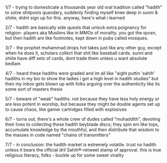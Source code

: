 1/7 - trying to domesticate a thousands year old oral tradition called "hadith" to solve shitposts quandary, suddenly finding myself knee deep in sunni & shiite; didnt sign up for this. anyway, here's what i learned

2/7 - hadith are basically side quests that unlock extra poignancy for religion- players aka Muslims like in MMOs of morality. you got the quran, but then hadith are like footnotes, kept down in pubs called mosques.

3/7 - the prophet muhammad drops hot takes just like any other guy, except when he does it, scholars collect that shit like baseball cards. sunni and shiite have diff sets of cards, dont trade them unless u want absolute bedlam

4/7 - heard these hadiths were graded and im all like "aight puttin 'sahih' hadiths in my bio to show the ladies i got a high level in hadith studies" but then my inbox gets blown up with folks arguing over the authenticity like its some sort of masters thesis

5/7 - beware of "weak" hadiths. not because they have less holy energy or are less potent in worship, but because they might be double agents set up to cause chaos, like gamer cartridges filled with explosives

6/7 - turns out, there's a whole crew of dudes called "muhaddith", devoting their lives to collecting these hadith beyblade discs; they spin em like tops, accumulate knowledge by the mouthful, and then distribute that wisdom to the masses in code named "chains of transmitters"

7/7 - in conclusion: the hadith market is extremely volatile. trust no hadith unless it bears the official dril Sahih®️-retweet stamp of approval. this is true religious literacy, folks - buckle up for some sweet virality